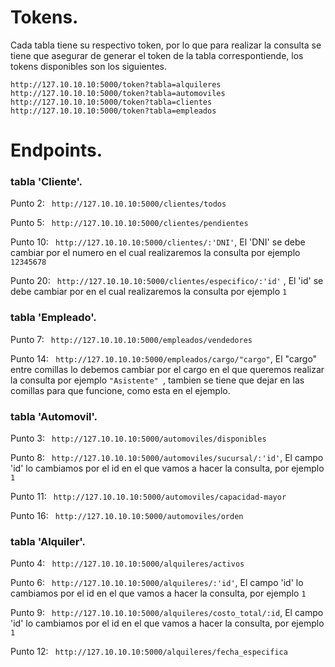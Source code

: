 # Tokens.


Cada tabla tiene su respectivo token, por lo que para realizar la consulta se tiene que asegurar de generar el token de la tabla correspontiende, los tokens disponibles son los siguientes.
```
http://127.10.10.10:5000/token?tabla=alquileres
http://127.10.10.10:5000/token?tabla=automoviles
http://127.10.10.10:5000/token?tabla=clientes
http://127.10.10.10:5000/token?tabla=empleados
```



# Endpoints.



### tabla 'Cliente'.

Punto 2:  ``` http://127.10.10.10:5000/clientes/todos```

Punto 5:  ``` http://127.10.10.10:5000/clientes/pendientes```

Punto 10:  ``` http://127.10.10.10:5000/clientes/:'DNI'```, El 'DNI' se debe cambiar por el numero en el cual realizaremos la consulta por ejemplo ` 12345678`

Punto 20:  ``` http://127.10.10.10:5000/clientes/especifico/:'id'``` , El 'id' se debe cambiar por en el cual realizaremos la consulta por ejemplo `1`

### tabla 'Empleado'.

Punto 7:  ``` http://127.10.10.10:5000/empleados/vendedores```

Punto 14:  ``` http://127.10.10.10:5000/empleados/cargo/"cargo"```, El "cargo" entre comillas lo debemos cambiar por el cargo en el que queremos realizar la consulta por ejemplo `"Asistente" `, tambien se tiene que dejar en las comillas para que funcione, como esta en el ejemplo.

### tabla 'Automovil'.

Punto 3:  ``` http://127.10.10.10:5000/automoviles/disponibles```

Punto 8:  ``` http://127.10.10.10:5000/automoviles/sucursal/:'id'```, El campo 'id' lo cambiamos por el id en el que vamos a hacer la consulta, por ejemplo `1`

Punto 11:  ``` http://127.10.10.10:5000/automoviles/capacidad-mayor```

Punto 16:  ``` http://127.10.10.10:5000/automoviles/orden```

### tabla 'Alquiler'.

Punto 4:  ``` http://127.10.10.10:5000/alquileres/activos```

Punto 6:  ``` http://127.10.10.10:5000/alquileres/:'id'```, El campo 'id' lo cambiamos por el id en el que vamos a hacer la consulta, por ejemplo `1`

Punto 9:  ``` http://127.10.10.10:5000/alquileres/costo_total/:id```, El campo 'id' lo cambiamos por el id en el que vamos a hacer la consulta, por ejemplo `1`

Punto 12:  ``` http://127.10.10.10:5000/alquileres/fecha_especifica```

